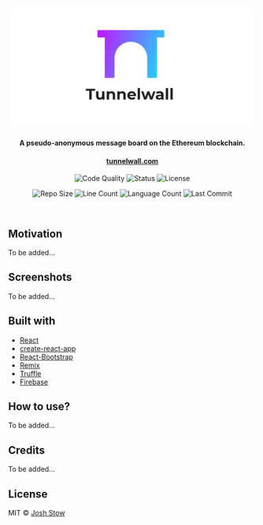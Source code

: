 # ![Tunnelwall](banner.jpg)
<h4 align="center">A pseudo-anonymous message board on the Ethereum blockchain.</h4>
<h4 align="center"><a href="https://tunnelwall.com" target="_blank">tunnelwall.com</a></h4>

<p align="center">
	<img alt="Code Quality" src="https://img.shields.io/scrutinizer/quality/g/jshstw/tunnelwall"/>
	<img alt="Status" src="https://img.shields.io/website?down_message=offline&up_message=online&url=https%3A%2F%2Ftunnelwall.com"/>
	<img alt="License" src="https://img.shields.io/github/license/jshstw/tunnelwall?color=blue"/>
</p>

<p align="center">
	<img alt="Repo Size" src="https://img.shields.io/github/repo-size/jshstw/tunnelwall"/>
	<img alt="Line Count" src="https://img.shields.io/tokei/lines/github/jshstw/tunnelwall"/>
	<img alt="Language Count" src="https://img.shields.io/github/languages/count/jshstw/tunnelwall"/>
	<img alt="Last Commit" src="https://img.shields.io/github/last-commit/jshstw/tunnelwall"/>
</p>
<br/>

## Motivation
To be added...

## Screenshots
To be added...

## Built with
- [React](https://reactjs.org/)
- [create-react-app](https://github.com/facebook/create-react-app)
- [React-Bootstrap](https://react-bootstrap.github.io/)
- [Remix](https://remix.ethereum.org/)
- [Truffle](https://www.trufflesuite.com/)
- [Firebase](https://firebase.google.com/)

## How to use?
To be added...

## Credits
To be added...

## License
MIT © [Josh Stow](https://jstow.com)
